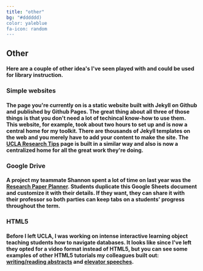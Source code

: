 ```yaml
---
title: "other"
bg: "#dddddd)
color: yaleblue
fa-icon: random
---
```


## Other
#### Here are a couple of other idea's I've seen played with and could be used for library instruction.

### Simple websites
#### The page you're currently on is a static website built with Jekyll on Github and published by Github Pages. The great thing about all three of those things is that you don't need a lot of techincal know-how to use them. This website, for example, took about two hours to set up and is now a central home for my toolkit. There are thousands of Jekyll templates on the web and you merely have to add your content to make the site. The [UCLA Research Tips](https://www.ulcalibrary.github.io/research-tips) page is built in a similar way and also is now a centralized home for all the great work they're doing. 

### Google Drive 
#### A project my teammate Shannon spent a lot of time on last year was the [Research Paper Planner](http://bit.ly/paper-planner). Students duplicate this Google Sheets document and customize it with their details. If they want, they can share it with their professor so both parties can keep tabs on a students' progress throughout the term. 

### HTML5
#### Before I left UCLA, I was working on intense interactive learning object teaching students how to navigate databases. It looks like since I've left they opted for a video format instead of HTML5, but you can see some examples of other HTML5 tutorials my colleagues built out: [writing/reading abstracts](https://uclalibrary.github.io/research-tips/research-abstracts/) and [elevator speeches](https://uclalibrary.github.io/research-tips/deconstructing-the-elevator-speech/).

